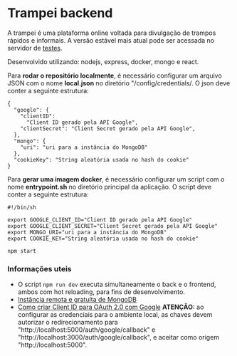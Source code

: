 # Trampei backend

A trampei é uma plataforma online voltada para divulgação de trampos rápidos e informais. A versão estável mais atual pode ser acessada no servidor de [testes](http://trampei.herokuapp.com).

Desenvolvido utilizando: nodejs, express, docker, mongo e react.

Para **rodar o repositório localmente**, é necessário
configurar um arquivo JSON com o nome **local.json** no diretório "/config/credentials/. O json deve conter a seguinte estrutura:

    {
      "google": {
        "clientID":
          "Client ID gerado pela API Google",
        "clientSecret": "Client Secret gerado pela API Google",
      },
      "mongo": {
        "uri": "uri para a instância do MongoDB"
      },
      "cookieKey": "String aleatória usada no hash do cookie"
    }


Para **gerar uma imagem docker**, é necessário
configurar um script com o nome **entrypoint.sh** no diretório principal da aplicação. O script deve conter a seguinte estrutura:

    #!/bin/sh

    export GOOGLE_CLIENT_ID="Client ID gerado pela API Google"
    export GOOGLE_CLIENT_SECRET="Client Secret gerado pela API Google"
    export MONGO_URI="uri para a instância do MongoDB"
    export COOKIE_KEY="String aleatória usada no hash do cookie"

    npm start


### Informações uteis

* O script ```npm run dev``` executa simultaneamente o back e o frontend, ambos com hot reloading, para fins de desenvolvimento.
* [Instância remota e gratuíta de MongoDB](https://mlab.com)
* [Como criar Client ID para OAuth 2.0 com Google](https://developers.google.com/identity/protocols/OAuth2)
**ATENÇÃO:** ao configurar as credenciais para o ambiente local, as chaves devem autorizar o redirecionamento para "http://localhost:5000/auth/google/callback" e "http://localhost:3000/auth/google/callback", e aceitar como origem "http://localhost:5000".
